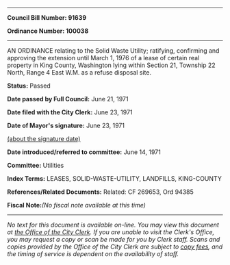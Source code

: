 

********

**Council Bill Number: 91639**
   
**Ordinance Number: 100038**
********

 AN ORDINANCE relating to the Solid Waste Utility; ratifying, confirming and approving the extension until March 1, 1976 of a lease of certain real property in King County, Washington lying within Section 21, Township 22 North, Range 4 East W.M. as a refuse disposal site.

**Status:** Passed
   
**Date passed by Full Council:** June 21, 1971
   
**Date filed with the City Clerk:** June 23, 1971
   
**Date of Mayor's signature:** June 23, 1971
   
[(about the signature date)](/~public/approvaldate.htm)
   
   
   
**Date introduced/referred to committee:** June 14, 1971
   
**Committee:** Utilities
   
   
**Index Terms:** LEASES, SOLID-WASTE-UTILITY, LANDFILLS, KING-COUNTY

**References/Related Documents:** Related: CF 269653, Ord 94385

**Fiscal Note:**_(No fiscal note available at this time)_
********

_No text for this document is available on-line. You may view this document at [the Office of the City Clerk](http://www.seattle.gov/leg/clerk/contactUs.htm). If you are unable to visit the Clerk's Office, you may request a copy or scan be made for you by Clerk staff. Scans and copies provided by the Office of the City Clerk are subject to [copy fees](http://clerk.seattle.gov/~public/clerkfees.htm), and the timing of service is dependent on the availability of staff._

